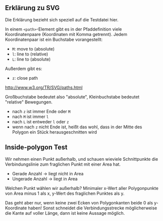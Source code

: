 Erklärung zu SVG
----------------

Die Erklärung bezieht sich speziell auf die Testdatei hier.

In einem `<path>`-Element gibt es in der Pfaddefinition viele Koordinatenpaare (Koordinaten mit Komma getrennt).
Jedem Koordinatenpaar ist ein Buchstabe vorangestellt:

 * `M`: move to (absolute)
 * `l`: line to (relative)
 * `L`: line to (absolute)

Außerdem gibt es:

 * `z`: close path

http://www.w3.org/TR/SVG/paths.html

Großbuchstabe bedeutet also "absolute", Kleinbuchstabe bedeutet "relative" Bewegungen.

 * nach `z` ist immer Ende oder `M`
 * nach `M` ist immer `l`
 * nach `L` ist entweder `l` oder `z`
 * wenn nach `z` nicht Ende ist, heißt das wohl, dass in der Mitte des Polygon ein
   Stück herausgeschnitten wird

Inside-polygon Test
-------------------

Wir nehmen einen Punkt außerhalb, und schauen wieviele Schnittpunkte
die Verbindungslinie zum fraglichen Punkt mit einer Area hat.

 * Gerade Anzahl -> liegt nicht in Area
 * Ungerade Anzahl -> liegt in Area

Welchen Punkt wählen wir außerhalb?  Minimaler x-Wert aller Polygonpunkte
von Area minus 1 als x, y-Wert des fraglichen Punktes als y.

Das geht aber nur, wenn keine zwei Ecken von Polygonkanten beide 0 als y-Koordinate haben!
Sonst schneidet die Verbindungsstrecke möglicherweise die Kante auf voller Länge, dann ist keine Aussage möglich.
